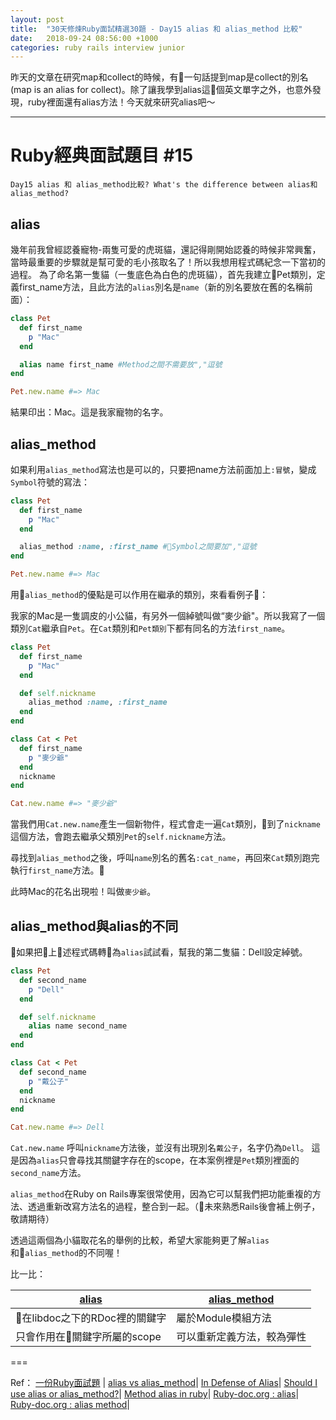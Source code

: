 ```yaml
---
layout: post
title:  "30天修煉Ruby面試精選30題 - Day15 alias 和 alias_method 比較"
date:   2018-09-24 08:56:00 +1000
categories: ruby rails interview junior
---
```


昨天的文章在研究map和collect的時候，有一句話提到map是collect的別名 (map is an alias for collect)。除了讓我學到alias這個英文單字之外，也意外發現，ruby裡面還有alias方法！今天就來研究alias吧～

---

# Ruby經典面試題目 #15

`Day15 alias 和 alias_method比較? What's the difference between alias和 alias_method?`

## alias

幾年前我曾經認養寵物-兩隻可愛的虎斑貓，還記得剛開始認養的時候非常興奮，當時最重要的步驟就是幫可愛的毛小孩取名了！所以我想用程式碼紀念一下當初的過程。
為了命名第一隻貓（一隻底色為白色的虎斑貓），首先我建立Pet類別，定義first_name方法，且此方法的`alias`別名是`name`（新的別名要放在舊的名稱前面）：

```ruby
class Pet
  def first_name
    p "Mac"
  end

  alias name first_name #Method之間不需要放","逗號
end

Pet.new.name #=> Mac
```

結果印出：Mac。這是我家寵物的名字。

## alias_method

如果利用`alias_method`寫法也是可以的，只要把name方法前面加上`:冒號`，變成`Symbol`符號的寫法：

```ruby
class Pet
  def first_name
    p "Mac"
  end

  alias_method :name, :first_name #Symbol之間要加","逗號
end

Pet.new.name #=> Mac
```

用`alias_method`的優點是可以作用在繼承的類別，來看看例子🌰：

我家的Mac是一隻調皮的小公貓，有另外一個綽號叫做“麥少爺"。所以我寫了一個類別`Cat`繼承自`Pet`。在`Cat`類別和`Pet類別`下都有同名的方法`first_name`。

```ruby
class Pet
  def first_name
    p "Mac"
  end

  def self.nickname
    alias_method :name, :first_name
  end
end

class Cat < Pet
  def first_name
    p "麥少爺"
  end
  nickname
end

Cat.new.name #=> "麥少爺"
```

當我們用`Cat.new.name`產生一個新物件，程式會走一遍`Cat`類別，到了`nickname`這個方法，會跑去繼承父類別`Pet`的`self.nickname`方法。

尋找到`alias_method`之後，呼叫`name`別名的舊名`:cat_name`，再回來`Cat`類別跑完執行`first_name`方法。

此時Mac的花名出現啦！叫做`麥少爺`。

## alias_method與alias的不同

如果把上述程式碼轉為`alias`試試看，幫我的第二隻貓：Dell設定綽號。

```ruby
class Pet
  def second_name
    p "Dell"
  end

  def self.nickname
    alias name second_name
  end
end

class Cat < Pet
  def second_name
    p "戴公子"
  end
  nickname
end

Cat.new.name #=> Dell

```

`Cat.new.name` 呼叫`nickname`方法後，並沒有出現別名`戴公子`，名字仍為`Dell`。
這是因為`alias`只會尋找其關鍵字存在的scope，在本案例裡是`Pet`類別裡面的`second_name`方法。

`alias_method`在Ruby on Rails專案很常使用，因為它可以幫我們把功能重複的方法、透過重新改寫方法名的過程，整合到一起。（未來熟悉Rails後會補上例子，敬請期待）

透過這兩個為小貓取花名的舉例的比較，希望大家能夠更了解`alias`和`alias_method`的不同喔！

比一比：

[alias](http://ruby-doc.org/stdlib-1.9.1/libdoc/rdoc/rdoc/RDoc/Alias.html) | [alias_method](http://ruby-doc.org/core-2.1.5/Module.html#method-i-alias_method)
------------- | -------------
在libdoc之下的RDoc裡的關鍵字 | 屬於Module模組方法
只會作用在關鍵字所屬的scope | 可以重新定義方法，較為彈性

===

Ref：
[一份Ruby面試題](https://ruby-china.org/topics/13272) |
[alias vs alias_method](https://blog.bigbinary.com/2012/01/08/alias-vs-alias-method.html)|
[In Defense of Alias](https://ernie.io/2014/10/23/in-defense-of-alias/)|
[Should I use alias or alias_method?](https://stackoverflow.com/questions/4763121/should-i-use-alias-or-alias-method)|
[Method alias in ruby](https://wikimatze.de/method-alias-in-ruby/)|
[Ruby-doc.org : alias](http://ruby-doc.org/stdlib-1.9.1/libdoc/rdoc/rdoc/RDoc/Alias.html)|
[Ruby-doc.org : alias method](http://ruby-doc.org/core-2.5.1/Module.html#method-i-alias_method)|